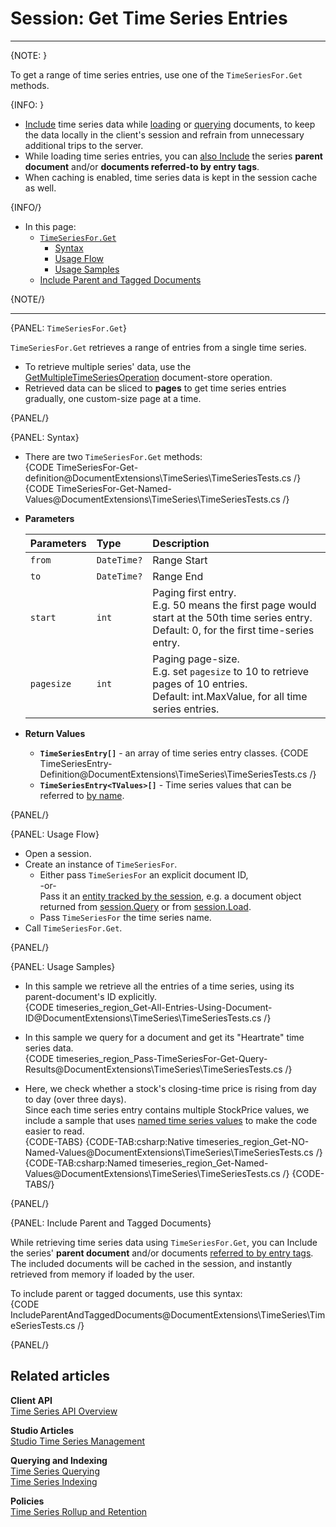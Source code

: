 ﻿# Session: Get Time Series Entries 

---

{NOTE: }

To get a range of time series entries, use one of the `TimeSeriesFor.Get` methods.  

{INFO: }

* [Include](../../../../../document-extensions/timeseries/client-api/session/include/overview) 
  time series data while [loading](../../../../../document-extensions/timeseries/client-api/session/include/with-session-load) 
  or [querying](../../../../../document-extensions/timeseries/client-api/session/include/with-session-query) 
  documents, to keep the data locally in the client's session and refrain from unnecessary additional trips to the server.  
* While loading time series entries, you can 
  [also Include](../../../../../document-extensions/timeseries/client-api/session/get/get-entries#include-parent-and-tagged-documents) 
  the series **parent document** and/or **documents referred-to by entry tags**.  
* When caching is enabled, time series data is kept in the session cache as well.  

{INFO/}

* In this page:  
   * [`TimeSeriesFor.Get`](../../../../../document-extensions/timeseries/client-api/session/get/get-entries#timeseriesfor.get)  
      * [Syntax](../../../../../document-extensions/timeseries/client-api/session/get/get-entries#syntax)  
      * [Usage Flow](../../../../../document-extensions/timeseries/client-api/session/get/get-entries#usage-flow)  
      * [Usage Samples](../../../../../document-extensions/timeseries/client-api/session/get/get-entries#usage-samples)  
   * [Include Parent and Tagged Documents](../../../../../document-extensions/timeseries/client-api/session/get/get-entries#include-parent-and-tagged-documents)  


{NOTE/}

---

{PANEL: `TimeSeriesFor.Get`}

`TimeSeriesFor.Get` retrieves a range of entries from a single time series.  
     
* To retrieve multiple series' data, use the 
  [GetMultipleTimeSeriesOperation](../../../../../document-extensions/timeseries/client-api/operations/get#getmultipletimeseriesoperation) 
  document-store operation.  
* Retrieved data can be sliced to **pages** to get time series entries 
  gradually, one custom-size page at a time.  

{PANEL/}

{PANEL: Syntax}

* There are two `TimeSeriesFor.Get` methods:  
   {CODE TimeSeriesFor-Get-definition@DocumentExtensions\TimeSeries\TimeSeriesTests.cs /}
   {CODE TimeSeriesFor-Get-Named-Values@DocumentExtensions\TimeSeries\TimeSeriesTests.cs /}

* **Parameters**  

    | Parameters | Type | Description |
    |:-------------|:-------------|:-------------|
    | `from` | `DateTime?` | Range Start |
    | `to` | `DateTime?` | Range End |
    | `start` | `int` | Paging first entry. <br> E.g. 50 means the first page would start at the 50th time series entry. <br> Default: 0, for the first time-series entry. |
    | `pagesize` | `int` | Paging page-size. <br> E.g. set `pagesize` to 10 to retrieve pages of 10 entries. <br> Default: int.MaxValue, for all time series entries. |

* **Return Values**  
   * **`TimeSeriesEntry[]`** - an array of time series entry classes.
      {CODE TimeSeriesEntry-Definition@DocumentExtensions\TimeSeries\TimeSeriesTests.cs /}
   * **`TimeSeriesEntry<TValues>[]`** - 
     Time series values that can be referred to [by name](../../../../../document-extensions/timeseries/client-api/named-time-series-values).  

{PANEL/}

{PANEL: Usage Flow}

* Open a session.  
* Create an instance of `TimeSeriesFor`.  
    * Either pass `TimeSeriesFor` an explicit document ID,  
      -or-  
      Pass it an [entity tracked by the session](../../../../../client-api/session/loading-entities), 
      e.g. a document object returned from [session.Query](../../../../../client-api/session/querying/how-to-query) 
      or from [session.Load](../../../../../client-api/session/loading-entities#load).  
    * Pass `TimeSeriesFor` the time series name.  
* Call `TimeSeriesFor.Get`.  

{PANEL/}

{PANEL: Usage Samples}

* In this sample we retrieve all the entries of a time series, 
  using its parent-document's ID explicitly.  
   {CODE timeseries_region_Get-All-Entries-Using-Document-ID@DocumentExtensions\TimeSeries\TimeSeriesTests.cs /}

* In this sample we query for a document and get its "Heartrate" time series data.  
   {CODE timeseries_region_Pass-TimeSeriesFor-Get-Query-Results@DocumentExtensions\TimeSeries\TimeSeriesTests.cs /}

* Here, we check whether a stock's closing-time price is rising from day to day (over three days).  
  Since each time series entry contains multiple StockPrice values, we include a sample that 
  uses [named time series values](../../../../../document-extensions/timeseries/client-api/named-time-series-values) 
  to make the code easier to read.  
   {CODE-TABS}
   {CODE-TAB:csharp:Native timeseries_region_Get-NO-Named-Values@DocumentExtensions\TimeSeries\TimeSeriesTests.cs /}
   {CODE-TAB:csharp:Named timeseries_region_Get-Named-Values@DocumentExtensions\TimeSeries\TimeSeriesTests.cs /}
   {CODE-TABS/}

{PANEL/}

{PANEL: Include Parent and Tagged Documents}

While retrieving time series data using `TimeSeriesFor.Get`, you can Include the series' 
**parent document** and/or documents [referred to by entry tags](../../../../../document-extensions/timeseries/overview#tags).  
The included documents will be cached in the session, and instantly retrieved from memory 
if loaded by the user.  

To include parent or tagged documents, use this syntax:  
{CODE IncludeParentAndTaggedDocuments@DocumentExtensions\TimeSeries\TimeSeriesTests.cs /}

{PANEL/}


## Related articles

**Client API**  
[Time Series API Overview](../../../../../document-extensions/timeseries/client-api/overview)  

**Studio Articles**  
[Studio Time Series Management](../../../../../studio/database/document-extensions/time-series)  

**Querying and Indexing**  
[Time Series Querying](../../../../../document-extensions/timeseries/querying/overview-and-syntax)  
[Time Series Indexing](../../../../../document-extensions/timeseries/indexing)  

**Policies**  
[Time Series Rollup and Retention](../../../../../document-extensions/timeseries/rollup-and-retention)  
